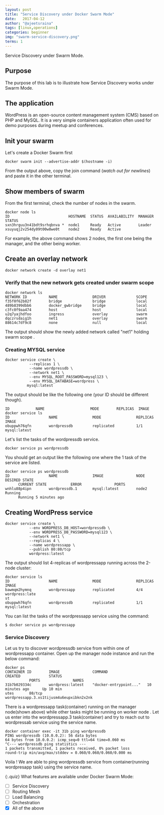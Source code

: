 ```yaml
---
layout: post
title: "Service Discovery under Docker Swarm Mode"
date:   2017-04-12
author: "@ajeetsraina"
tags: [linux,operations]
categories: beginner
img: "swarm-service-discovery.png"
terms: 1
---
```

Service Discovery under Swarm Mode.

## Purpose

The purpose of this lab is to illustrate how Service Discovery works under Swarm Mode.

## The application

WordPress is an open-source content management system (CMS) based on PHP and MySQL. 
It is a very simple containers application often used for demo purposes during meetup and conferences.


## Init your swarm

Let's create a Docker Swarm first

```.term1
docker swarm init --advertise-addr $(hostname -i)
```

From the output above, copy the join command (*watch out for newlines*) and paste it in the other terminal.

## Show members of swarm

From the first terminal, check the number of nodes in the swarm.

```.term1
docker node ls
ID                           HOSTNAME  STATUS  AVAILABILITY  MANAGER STATUS
sxn3hrguu3n41bdt9srhqbnva *  node1     Ready   Active        Leader
xsuyuqj2v254dy09t00w8we0t    node2     Ready   Active
```

For example, the above command shows 2 nodes, the first one being the manager, and the other being worker.

## Create an overlay network

```.term1
docker network create -d overlay net1
```

### Verify that the new network gets created under swarm scope


```.term1
docker network ls
NETWORK ID          NAME                DRIVER              SCOPE
f35f0f62b82f        bridge              bridge              local
489b8399dbb6        docker_gwbridge     bridge              local
c3fc0f9aa474        host                host                local
u2q7yajhdfoo        ingress             overlay             swarm
dqczrsdaig1h        net1                overlay             swarm
88614c7df9c8        none                null                local
```

The output should show the newly added network called "net1" holding swarm scope .


### Creating MYSQL service

```.term1
docker service create \
           --replicas 1 \
           --name wordpressdb \
           --network net1 \
           --env MYSQL_ROOT_PASSWORD=mysql123 \
           --env MYSQL_DATABASE=wordpress \
          mysql:latest
```

The output should be like the following one (your ID should be different though).

```.term1
ID            NAME                     MODE        REPLICAS  IMAGE
docker service ls
ID                  NAME                MODE                REPLICAS            IMAGE
obuppwh76qfn        wordpressdb         replicated          1/1                 mysql:latest
```

Let's list the tasks of the wordpressdb service.

```.term1
docker service ps wordpressdb
```

You should get an output like the following one where the 1 task  of the service are listed.

```.term1
docker service ps wordpressdb
ID                  NAME                IMAGE               NODE                DESIRED STATE
      CURRENT STATE           ERROR               PORTS
wnhlu88p4ipn        wordpressdb.1       mysql:latest        node2               Running
      Running 5 minutes ago
```


## Creating WordPress service


```.term1
docker service create \
           --env WORDPRESS_DB_HOST=wordpressdb \
           --env WORDPRESS_DB_PASSWORD=mysql123 \
           --network net1 \
           --replicas 4 \
           --name wordpressapp \
           --publish 80:80/tcp 
           wordpress:latest
```

The output should list 4-replicas of wordpressapp running across the 2-node cluster:



```.term1
docker service ls
ID                  NAME                MODE                REPLICAS            IMAGE
bawmqm2hymnq        wordpressapp        replicated          4/4                 wordpress:late
st
obuppwh76qfn        wordpressdb         replicated          1/1                 mysql:latest
```

You can list the tasks of the wordpressapp service using the command:

```.term1
$ docker service ps wordpressapp
```
### Service Discovery

Let us try to discover wordpressdb service from within one of wordpressapp container. Open up the manager node instance and run the below command:

```.term1
docker ps
CONTAINER ID        IMAGE               COMMAND                  CREATED             STATUS
           PORTS               NAMES
31b7b029334c        wordpress:latest    "docker-entrypoint..."   10 minutes ago      Up 10 min
utes       80/tcp              wordpressapp.3.xs1tijusm4u6eupxibkn2x2nk
```
There is a wordpressapp task(container) running on the manager node(shown above) while other tasks might be running on worker node . 
Let us enter into the wordpressapp.3 task(container) and 
try to reach out to wordpressab service using the service name.

```.term1
docker container exec -it 31b ping wordpressdb
PING wordpressdb (10.0.0.2): 56 data bytes
64 bytes from 10.0.0.2: icmp_seq=0 ttl=64 time=0.060 ms
^C--- wordpressdb ping statistics ---
1 packets transmitted, 1 packets received, 0% packet loss
round-trip min/avg/max/stddev = 0.060/0.060/0.060/0.000 ms
```
Voila ! We are able to ping wordpressdb service from container(running wordpresapp task) using the service name.


{:.quiz}
What features are available under Docker Swarm Mode:
- [ ] Service Discovery
- [ ] Routing Mesh
- [ ] Load Balancing
- [ ] Orchestration
- [x] All of the above
